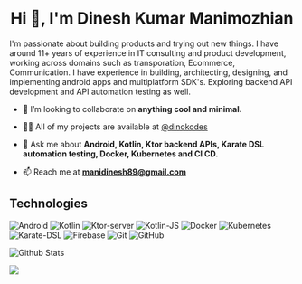 <h1 align="center">Hi 👋, I'm Dinesh Kumar Manimozhian</h1>
<p align="left">I'm passionate about building products and trying out new things. I have around 11+ years of experience in IT consulting and product development, working across domains such as transporation, Ecommerce, Communication. I have experience in building, architecting, designing, and implementing android apps and multiplatform SDK's. Exploring backend API development and API automation testing as well.</p>

- 👯 I’m looking to collaborate on **anything cool and minimal.**

- 👨‍💻 All of my projects are available at [@dinokodes](https://github.com/dinokodes)

- 💬 Ask me about **Android, Kotlin, Ktor backend APIs, Karate DSL automation testing, Docker, Kubernetes and CI CD.**

- 📫 Reach me at **manidinesh89@gmail.com**

## Technologies

![Android](https://img.shields.io/badge/-Android-black?style=flat-square&logo=android)
![Kotlin](https://img.shields.io/badge/-Kotlin-black?style=flat-square&logo=kotlin)
![Ktor-server](https://img.shields.io/badge/-Ktor-black?style=flat-square&logo=kotlin)
![Kotlin-JS](https://img.shields.io/badge/-KotlinJs-black?style=flat-square&logo=kotlin)
![Docker](https://img.shields.io/badge/-Docker-black?style=flat-square&logo=docker)
![Kubernetes](https://img.shields.io/badge/-Kubernetes-black?style=flat-square&logo=kubernetes)
![Karate-DSL](https://img.shields.io/badge/-Karate-black?style=flat-square&logo=karate)
![Firebase](https://img.shields.io/badge/-firebase-blue?style=flat-square&logo=firebase)
![Git](https://img.shields.io/badge/-Git-black?style=flat-square&logo=git)
![GitHub](https://img.shields.io/badge/-GitHub-181717?style=flat-square&logo=github)

![Github Stats](https://github-readme-stats.vercel.app/api?username=dinokodes&count_private=true&show_icons=true&include_all_commits=true&theme=gotham&layout=compact)

<img src="https://github-readme-stats.vercel.app/api/top-langs/?username=dinokodes"/>

